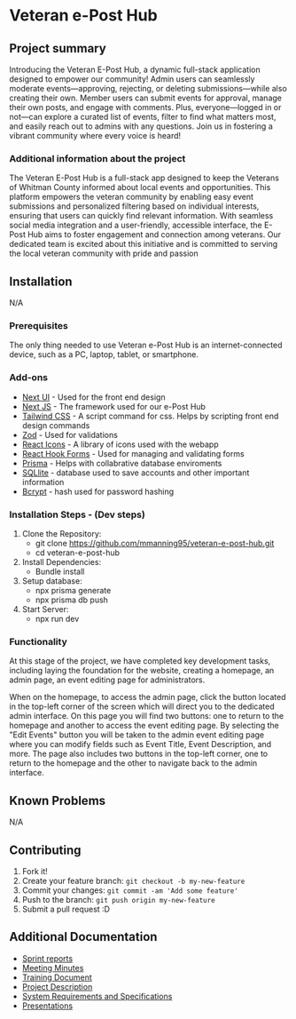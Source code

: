 # Veteran e-Post Hub

## Project summary

Introducing the Veteran E-Post Hub, a dynamic full-stack application designed to empower our community! Admin users can seamlessly moderate events—approving, rejecting, or deleting submissions—while also creating their own. Member users can submit events for approval, manage their own posts, and engage with comments. Plus, everyone—logged in or not—can explore a curated list of events, filter to find what matters most, and easily reach out to admins with any questions. Join us in fostering a vibrant community where every voice is heard!

### Additional information about the project

The Veteran E-Post Hub is a full-stack app designed to keep the Veterans of Whitman County informed about local events and opportunities. This platform empowers the veteran community by enabling easy event submissions and personalized filtering based on individual interests, ensuring that users can quickly find relevant information. With seamless social media integration and a user-friendly, accessible interface, the E-Post Hub aims to foster engagement and connection among veterans. Our dedicated team is excited about this initiative and is committed to serving the local veteran community with pride and passion

## Installation 
N/A
    
### Prerequisites

The only thing needed to use Veteran e-Post Hub is an internet-connected device, such as a PC, laptop, tablet, or smartphone.

### Add-ons

- [Next UI](nextui.org) - Used for the front end design
- [Next JS](nextjs.org) - The framework used for our e-Post Hub
- [Tailwind CSS](tailwindcss.com) - A script command for css. Helps by scripting front end design commands
- [Zod](zod.dev) -  Used for validations
- [React Icons](https://react-icons.github.io/react-icons/) - A library of icons used with the webapp 
- [React Hook Forms](https://react-hook-form.com/) - Used for managing and validating forms
- [Prisma](https://www.prisma.io/) - Helps with collabrative database enviroments
- [SQLlite](https://www.sqlite.org/) - database used to save accounts and other important information
- [Bcrypt](https://www.npmjs.com/package/bcrypt) - hash used for password hashing

### Installation Steps - (Dev steps)

1. Clone the Repository:
    - git clone https://github.com/mmanning95/veteran-e-post-hub.git
    - cd veteran-e-post-hub
2. Install Dependencies:
    - Bundle install
3. Setup database:
    - npx prisma generate
    - npx prisma db push
4. Start Server:
    - npx run dev

### Functionality

At this stage of the project, we have completed key development tasks, including laying the foundation for the website, creating a homepage, an admin page, an event editing page for administrators.

When on the  homepage, to access the admin page, click the button located in the top-left corner of the screen which will direct you to the dedicated admin interface. On this page you will find two buttons: one to return to the homepage and another to access the event editing page. By selecting the "Edit Events" button you will be taken to the admin event editing page where you can modify fields such as Event Title, Event Description, and more. The page also includes two buttons in the top-left corner, one to return to the homepage and the other to navigate back to the admin interface.

## Known Problems

N/A


## Contributing

1. Fork it!
2. Create your feature branch: `git checkout -b my-new-feature`
3. Commit your changes: `git commit -am 'Add some feature'`
4. Push to the branch: `git push origin my-new-feature`
5. Submit a pull request :D

## Additional Documentation

  * [Sprint reports](https://github.com/mmanning95/ACME26WCV-Cpts421/blob/main/Documentation/Sprint%20Reports/)
  * [Meeting Minutes](https://github.com/mmanning95/ACME26WCV-Cpts421/blob/main/Meeting%20Minutes/MoM.md)
  * [Training Document](https://github.com/mmanning95/ACME26WCV-Cpts421/blob/main/Training/training.md)
  * [Project Description](https://github.com/mmanning95/ACME26WCV-Cpts421/blob/main/Documentation/Sprint%201%20Documentation/Project_Description.docx)
  * [System Requirements and Specifications](https://github.com/mmanning95/ACME26WCV-Cpts421/blob/main/Documentation/Sprint%201%20Documentation/Requirements_and_Specifications_Template.docx)
  * [Presentations](https://github.com/mmanning95/ACME26WCV-Cpts421/tree/main/Presentations)

